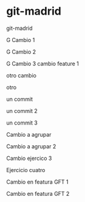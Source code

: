 # git-madrid
git-madrid

G Cambio 1 

G Cambio 2

G Cambio 3
cambio feature 1

otro cambio

otro


un commit

un commit 2

un commit 3

Cambio a agrupar 

Cambio a agrupar 2

Cambio ejercico 3

Ejercicio cuatro

Cambio en featura GFT 1

Cambio en featura GFT 2